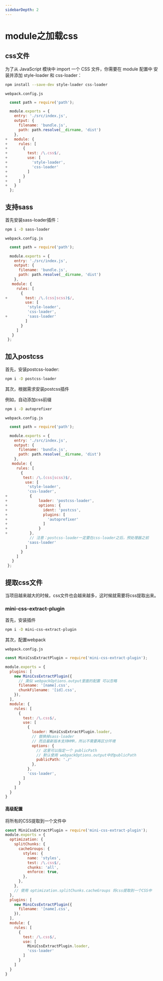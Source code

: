 ```yaml
---
sidebarDepth: 2
---
```


# module之加载css

## css文件

为了从 JavaScript 模块中 import 一个 CSS 文件，你需要在 module 配置中 安装并添加 style-loader 和 css-loader：

```bash
npm install --save-dev style-loader css-loader
```

`webpack.config.js`

```js
  const path = require('path');

  module.exports = {
    entry: './src/index.js',
    output: {
      filename: 'bundle.js',
      path: path.resolve(__dirname, 'dist')
    },
+   module: {
+     rules: [
+       {
+         test: /\.css$/,
+         use: [
+           'style-loader',
+           'css-loader'
+         ]
+       }
+     ]
+   }
  };
```

## 支持sass

首先安装sass-loader插件：

```bash
npm i -D sass-loader
```

`webpack.config.js`

```js
  const path = require('path');

  module.exports = {
    entry: './src/index.js',
    output: {
      filename: 'bundle.js',
      path: path.resolve(__dirname, 'dist')
    },
   module: {
     rules: [
       {
+        test: /\.(css|scss)$/,
         use: [
          'style-loader',
          'css-loader',
+      	  'sass-loader'
         ]
       }
     ]
   }
 };
```

## 加入postcss

首先，安装postcss-loader:

```bash
npm i -D postcss-loader
```

其次，根据需求安装postcss插件

例如，自动添加css前缀

```bash
npm i -D autoprefixer
```

`webpack.config.js`

```js
  const path = require('path');

  module.exports = {
    entry: './src/index.js',
    output: {
      filename: 'bundle.js',
      path: path.resolve(__dirname, 'dist')
    },
   module: {
     rules: [
       {
        test: /\.(css|scss)$/,
         use: [
          'style-loader',
          'css-loader',
+          {
+              loader: 'postcss-loader',
+              options: {
+                ident: 'postcss',
+                plugins: [
+                  'autoprefixer'
+                ]
+              }
+          },
           // 注意：postcss-loader一定要在css-loader之后，预处理器之前
       	  'sass-loader'
         ]
       }
     ]
   }
 };
```

## 提取css文件

当项目越来越大的时候，css文件也会越来越多，这时候就需要将css提取出来。

### mini-css-extract-plugin

首先，安装插件

```bash
npm i -D mini-css-extract-plugin
```

其次，配置webpack

`webpack.config.js`

```js
const MiniCssExtractPlugin = require('mini-css-extract-plugin');

module.exports = {
  plugins: [
    new MiniCssExtractPlugin({
      // 类似 webpackOptions.output里面的配置 可以忽略
      filename: '[name].css',
      chunkFilename: '[id].css',
    }),
  ],
  module: {
    rules: [
      {
        test: /\.css$/,
        use: [
          {
            loader: MiniCssExtractPlugin.loader,
            // 替换掉sass-loader
            // 而且最新版本支持HMR，所以不需要再区分环境
            options: {
              // 这里可以指定一个 publicPath
              // 默认使用 webpackOptions.output中的publicPath
              publicPath: './'
            },
          },
          'css-loader',
        ]
      }
    ]
  }
}
```

#### 高级配置

将所有的CSS提取到一个文件中

```js
const MiniCssExtractPlugin = require('mini-css-extract-plugin');
module.exports = {
  optimization: {
    splitChunks: {
      cacheGroups: {
        styles: {
          name: 'styles',
          test: /\.css$/,
          chunks: 'all',
          enforce: true,
        },
      },
    },
    // 使用 optimization.splitChunks.cacheGroups 将css提取到一个CSS中
  },
  plugins: [
    new MiniCssExtractPlugin({
      filename: '[name].css',
    }),
  ],
  module: {
    rules: [
      {
        test: /\.css$/,
        use: [
          MiniCssExtractPlugin.loader,
          'css-loader'
        ]
      }
    ]
  }
}
```